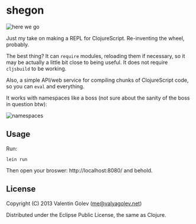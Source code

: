 # shegon

![here we go](https://ucarecdn.com/472df9f8-a8e4-492b-95b2-7ae7d61e330a/)

Just my take on making a REPL for ClojureScript. Re-inventing the wheel, probably.

The best thing? It can `require` modules, reloading them if necessary, so
it may be actually a little bit close to being useful. It does not require
`cljsbuild` to be working.

Also, a simple API/web service for compiling chunks of ClojureScript code,
so you can `eval` and everything.

It works with namespaces like a boss (not sure about the sanity of the boss
in question btw):

![namespaces](https://ucarecdn.com/34167742-0b93-44c7-9215-66f91e6b4549/)

## Usage

Run:

    lein run

Then open your broswer: http://localhost:8080/ and behold.

## License

Copyright (C) 2013 Valentin Golev (me@valyagolev.net)

Distributed under the Eclipse Public License, the same as Clojure.


